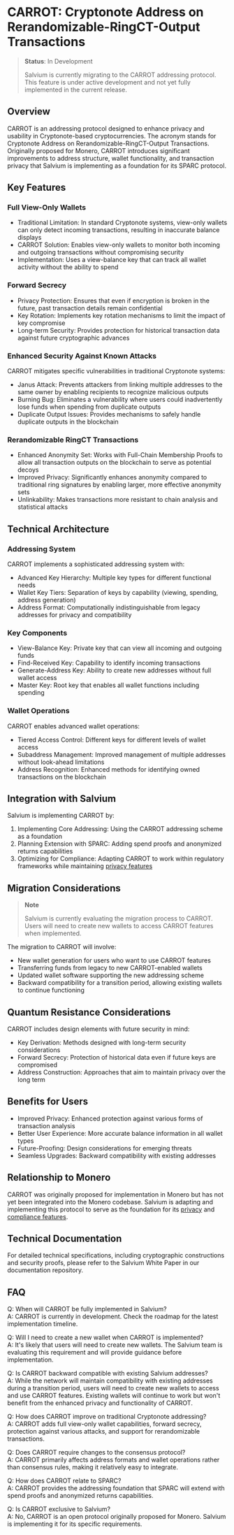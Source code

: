 # CARROT: Cryptonote Address on Rerandomizable-RingCT-Output Transactions

> **Status**: In Development
>
> Salvium is currently migrating to the CARROT addressing protocol. This feature is under active development and not yet fully implemented in the current release.

## Overview

CARROT is an addressing protocol designed to enhance privacy and usability in Cryptonote-based cryptocurrencies. The acronym stands for Cryptonote Address on Rerandomizable-RingCT-Output Transactions. Originally proposed for Monero, CARROT introduces significant improvements to address structure, wallet functionality, and transaction privacy that Salvium is implementing as a foundation for its SPARC protocol.

## Key Features

### Full View-Only Wallets

- Traditional Limitation: In standard Cryptonote systems, view-only wallets can only detect incoming transactions, resulting in inaccurate balance displays
- CARROT Solution: Enables view-only wallets to monitor both incoming and outgoing transactions without compromising security
- Implementation: Uses a view-balance key that can track all wallet activity without the ability to spend

### Forward Secrecy

- Privacy Protection: Ensures that even if encryption is broken in the future, past transaction details remain confidential
- Key Rotation: Implements key rotation mechanisms to limit the impact of key compromise
- Long-term Security: Provides protection for historical transaction data against future cryptographic advances

### Enhanced Security Against Known Attacks

CARROT mitigates specific vulnerabilities in traditional Cryptonote systems:

- Janus Attack: Prevents attackers from linking multiple addresses to the same owner by enabling recipients to recognize malicious outputs
- Burning Bug: Eliminates a vulnerability where users could inadvertently lose funds when spending from duplicate outputs
- Duplicate Output Issues: Provides mechanisms to safely handle duplicate outputs in the blockchain

### Rerandomizable RingCT Transactions

- Enhanced Anonymity Set: Works with Full-Chain Membership Proofs to allow all transaction outputs on the blockchain to serve as potential decoys
- Improved Privacy: Significantly enhances anonymity compared to traditional ring signatures by enabling larger, more effective anonymity sets
- Unlinkability: Makes transactions more resistant to chain analysis and statistical attacks

## Technical Architecture

### Addressing System

CARROT implements a sophisticated addressing system with:

- Advanced Key Hierarchy: Multiple key types for different functional needs
- Wallet Key Tiers: Separation of keys by capability (viewing, spending, address generation)
- Address Format: Computationally indistinguishable from legacy addresses for privacy and compatibility

### Key Components

- View-Balance Key: Private key that can view all incoming and outgoing funds
- Find-Received Key: Capability to identify incoming transactions
- Generate-Address Key: Ability to create new addresses without full wallet access
- Master Key: Root key that enables all wallet functions including spending

### Wallet Operations

CARROT enables advanced wallet operations:

- Tiered Access Control: Different keys for different levels of wallet access
- Subaddress Management: Improved management of multiple addresses without look-ahead limitations
- Address Recognition: Enhanced methods for identifying owned transactions on the blockchain

## Integration with Salvium

Salvium is implementing CARROT by:

1. Implementing Core Addressing: Using the CARROT addressing scheme as a foundation
2. Planning Extension with SPARC: Adding spend proofs and anonymized returns capabilities
3. Optimizing for Compliance: Adapting CARROT to work within regulatory frameworks while maintaining [privacy features](../THE%20PROTOCOL/About%20Privacy.md)

## Migration Considerations

> **Note**
> 
> Salvium is currently evaluating the migration process to CARROT. Users will need to create new wallets to access CARROT features when implemented.

The migration to CARROT will involve:

- New wallet generation for users who want to use CARROT features
- Transferring funds from legacy to new CARROT-enabled wallets
- Updated wallet software supporting the new addressing scheme
- Backward compatibility for a transition period, allowing existing wallets to continue functioning

## Quantum Resistance Considerations

CARROT includes design elements with future security in mind:

- Key Derivation: Methods designed with long-term security considerations
- Forward Secrecy: Protection of historical data even if future keys are compromised
- Address Construction: Approaches that aim to maintain privacy over the long term

## Benefits for Users

- Improved Privacy: Enhanced protection against various forms of transaction analysis
- Better User Experience: More accurate balance information in all wallet types
- Future-Proofing: Design considerations for emerging threats
- Seamless Upgrades: Backward compatibility with existing addresses

## Relationship to Monero

CARROT was originally proposed for implementation in Monero but has not yet been integrated into the Monero codebase. Salvium is adapting and implementing this protocol to serve as the foundation for its [privacy](../THE%20PROTOCOL/About%20Privacy.md) and [compliance features](../THE%20PROJECT/Compliance%20Statement.md).

## Technical Documentation

For detailed technical specifications, including cryptographic constructions and security proofs, please refer to the Salvium White Paper in our documentation repository.

## FAQ

Q: When will CARROT be fully implemented in Salvium?  
A: CARROT is currently in development. Check the roadmap for the latest implementation timeline.

Q: Will I need to create a new wallet when CARROT is implemented?  
A: It's likely that users will need to create new wallets. The Salvium team is evaluating this requirement and will provide guidance before implementation.

Q: Is CARROT backward compatible with existing Salvium addresses?  
A: While the network will maintain compatibility with existing addresses during a transition period, users will need to create new wallets to access and use CARROT features. Existing wallets will continue to work but won't benefit from the enhanced privacy and functionality of CARROT.

Q: How does CARROT improve on traditional Cryptonote addressing?  
A: CARROT adds full view-only wallet capabilities, forward secrecy, protection against various attacks, and support for rerandomizable transactions.

Q: Does CARROT require changes to the consensus protocol?  
A: CARROT primarily affects address formats and wallet operations rather than consensus rules, making it relatively easy to integrate.

Q: How does CARROT relate to SPARC?  
A: CARROT provides the addressing foundation that SPARC will extend with spend proofs and anonymized returns capabilities.

Q: Is CARROT exclusive to Salvium?  
A: No, CARROT is an open protocol originally proposed for Monero. Salvium is implementing it for its specific requirements.
